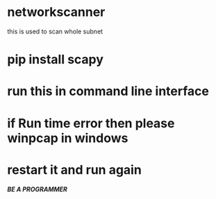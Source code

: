 # networkscanner
this is used to scan whole subnet

# pip install scapy 
# run this in command line interface 
# if Run time error then  please winpcap in windows 
# restart it and run  again 

##### BE A PROGRAMMER ###########
